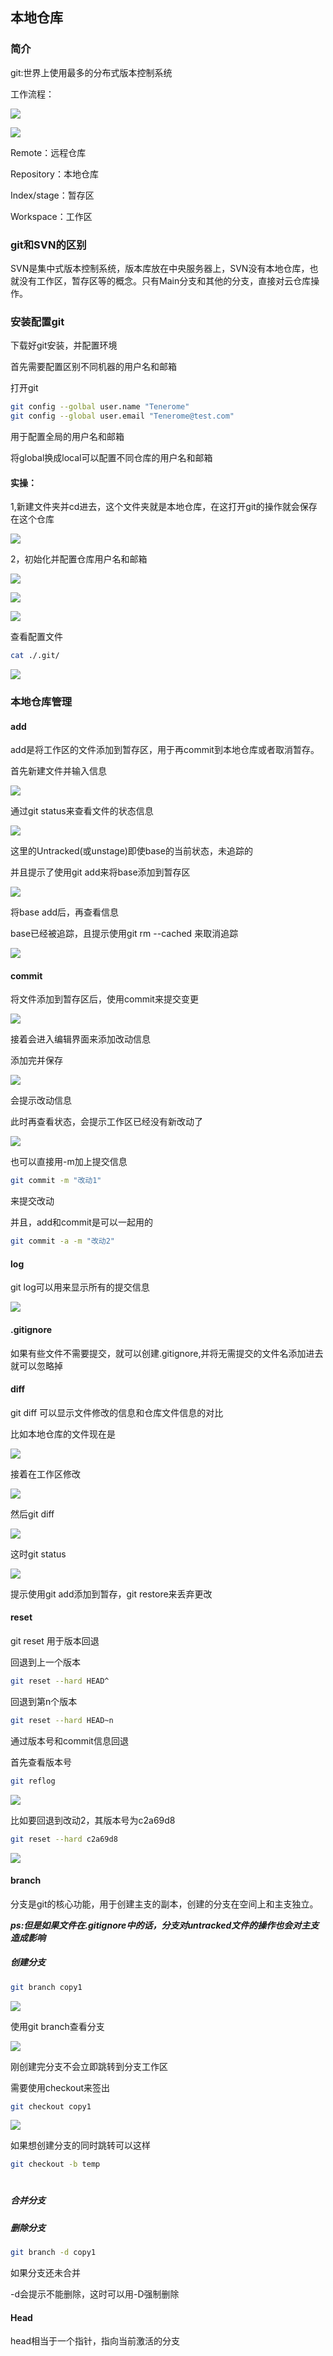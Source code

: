 ## 本地仓库

### 简介

git:世界上使用最多的分布式版本控制系统

工作流程：

![](git/pics/2022-07-08-21-39-52-image.png)

![](git/pics/2022-07-10-15-06-26-image.png)

Remote：远程仓库

Repository：本地仓库

Index/stage：暂存区

Workspace：工作区

### git和SVN的区别

SVN是集中式版本控制系统，版本库放在中央服务器上，SVN没有本地仓库，也就没有工作区，暂存区等的概念。只有Main分支和其他的分支，直接对云仓库操作。

### 安装配置git

下载好git安装，并配置环境

首先需要配置区别不同机器的用户名和邮箱

打开git

```bash
git config --golbal user.name "Tenerome"
git config --global user.email "Tenerome@test.com"
```

用于配置全局的用户名和邮箱

将global换成local可以配置不同仓库的用户名和邮箱

#### 实操：

1,新建文件夹并cd进去，这个文件夹就是本地仓库，在这打开git的操作就会保存在这个仓库

![](git/pics/2022-07-08-21-57-07-image.png)

2，初始化并配置仓库用户名和邮箱

![](git/pics/2022-07-08-21-59-43-image.png)

![](git/pics/2022-07-08-22-01-04-image.png)

![](git/pics/2022-07-08-22-01-25-image.png)

查看配置文件

```bash
cat ./.git/
```

![](git/pics/2022-07-08-22-02-43-image.png)

### 本地仓库管理

#### add

add是将工作区的文件添加到暂存区，用于再commit到本地仓库或者取消暂存。

首先新建文件并输入信息

![](git/pics/2022-07-08-22-12-31-image.png)

通过git status来查看文件的状态信息

![](git/pics/2022-07-08-22-13-18-image.png)

这里的Untracked(或unstage)即使base的当前状态，未追踪的

并且提示了使用git add来将base添加到暂存区

![](git/pics/2022-07-08-22-15-15-image.png)

将base add后，再查看信息

base已经被追踪，且提示使用git rm --cached 来取消追踪

![](git/pics/2022-07-08-22-20-06-image.png)

#### commit

将文件添加到暂存区后，使用commit来提交变更

![](git/pics/2022-07-08-22-23-57-image.png)

接着会进入编辑界面来添加改动信息

添加完并保存

![](git/pics/2022-07-08-22-25-38-image.png)

会提示改动信息

此时再查看状态，会提示工作区已经没有新改动了

![](git/pics/2022-07-08-22-32-28-image.png)

也可以直接用-m加上提交信息

```bash
git commit -m "改动1"
```

来提交改动

并且，add和commit是可以一起用的

```bash
git commit -a -m "改动2"
```

#### log

git log可以用来显示所有的提交信息

![](git/pics/2022-07-08-22-43-06-image.png)

#### .gitignore

如果有些文件不需要提交，就可以创建.gitignore,并将无需提交的文件名添加进去就可以忽略掉

#### diff

git diff 可以显示文件修改的信息和仓库文件信息的对比 

比如本地仓库的文件现在是

![](git/pics/2022-07-10-15-12-14-image.png)

接着在工作区修改

![](git/pics/2022-07-10-15-13-15-image.png)

然后git diff

![](git/pics/2022-07-10-17-10-37-image.png)

这时git status

![](git/pics/2022-07-10-17-47-36-image.png)

提示使用git add添加到暂存，git restore来丢弃更改

#### reset

git reset 用于版本回退

回退到上一个版本

```bash
git reset --hard HEAD^
```

回退到第n个版本

```bash
git reset --hard HEAD~n
```

通过版本号和commit信息回退

首先查看版本号

```bash
git reflog
```

![](git/pics/2022-07-10-17-16-38-image.png)

比如要回退到改动2，其版本号为c2a69d8

```bash
git reset --hard c2a69d8
```

![](git/pics/2022-07-10-17-19-18-image.png)

#### branch

分支是git的核心功能，用于创建主支的副本，创建的分支在空间上和主支独立。

***ps:但是如果文件在.gitignore中的话，分支对untracked文件的操作也会对主支造成影响***

##### 创建分支

```bash
git branch copy1
```

![](git/pics/2022-07-10-17-41-51-image.png)

使用git branch查看分支

![](git/pics/2022-07-10-17-50-34-image.png)

刚创建完分支不会立即跳转到分支工作区

需要使用checkout来签出

```bash
git checkout copy1
```

![](git/pics/2022-07-10-17-52-23-image.png)

如果想创建分支的同时跳转可以这样

```bash
git checkout -b temp
```

# 





##### 合并分支



##### 删除分支

```bash
git branch -d copy1
```

如果分支还未合并

-d会提示不能删除，这时可以用-D强制删除

#### Head

head相当于一个指针，指向当前激活的分支


